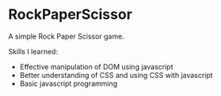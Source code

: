 # RockPaperScissor

A simple Rock Paper Scissor game. 

Skills I learned:
  - Effective manipulation of DOM using javascript
  - Better understanding of CSS and using CSS with javascript
  - Basic javascript programming
